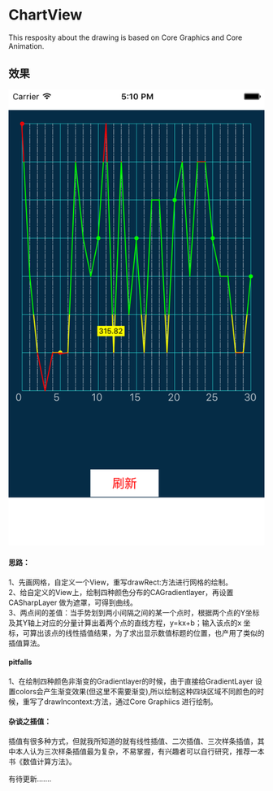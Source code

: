 # ChartView
This resposity about the drawing is based on Core Graphics and Core Animation.

## 效果
![](/pics/model.png)    

#### 思路：
1、先画网格，自定义一个View，重写drawRect:方法进行网格的绘制。    
2、给自定义的View上，绘制四种颜色分布的CAGradientlayer，再设置CASharpLayer 做为遮罩，可得到曲线。    
3、两点间的差值：当手势划到两小间隔之间的某一个点时，根据两个点的Y坐标及其Y轴上对应的分量计算出着两个点的直线方程，y=kx+b；输入该点的x 坐标，可算出该点的线性插值结果，为了求出显示数值标题的位置，也产用了类似的插值算法。    
#### pitfalls
1、在绘制四种颜色非渐变的Gradientlayer的时候，由于直接给GradientLayer 设置colors会产生渐变效果(但这里不需要渐变),所以绘制这种四块区域不同颜色的时候，重写了drawIncontext:方法，通过Core Graphiics 进行绘制。    

#### 杂谈之插值：
插值有很多种方式，但就我所知道的就有线性插值、二次插值、三次样条插值，其中本人认为三次样条插值最为复杂，不易掌握，有兴趣者可以自行研究，推荐一本书《数值计算方法》。

有待更新.......
